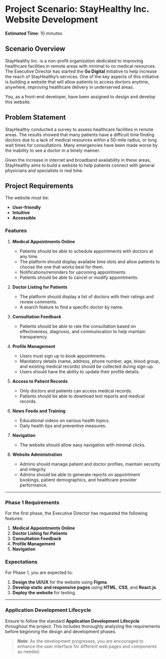 # Project Scenario: StayHealthy Inc. Website Development

**Estimated Time**: 10 minutes

## Scenario Overview

StayHealthy Inc. is a non-profit organization dedicated to improving healthcare facilities in remote areas with minimal to no medical resources. The Executive Director has started the **Go Digital** initiative to help increase the reach of StayHealthy’s services. One of the key aspects of this initiative is building a website that will allow patients to access doctors anytime, anywhere, improving healthcare delivery in underserved areas.

You, as a front-end developer, have been assigned to design and develop this website.

## Problem Statement

StayHealthy conducted a survey to assess healthcare facilities in remote areas. The results showed that many patients have a difficult time finding doctors due to a lack of medical resources within a 50-mile radius, or long wait times for consultations. Many emergencies have been made worse by the inability to see a doctor in a timely manner.

Given the increase in internet and broadband availability in these areas, StayHealthy aims to build a website to help patients connect with general physicians and specialists in real time.

## Project Requirements

The website must be:

- **User-friendly**
- **Intuitive**
- **Accessible**

### Features

1. **Medical Appointments Online**
   - Patients should be able to schedule appointments with doctors at any time.
   - The platform should display available time slots and allow patients to choose the one that works best for them.
   - Notifications/reminders for upcoming appointments.
   - Patients should be able to cancel or modify appointments.

2. **Doctor Listing for Patients**
   - The platform should display a list of doctors with their ratings and review comments.
   - A search feature to find a specific doctor by name.

3. **Consultation Feedback**
   - Patients should be able to rate the consultation based on effectiveness, diagnosis, and communication to help maintain transparency.

4. **Profile Management**
   - Users must sign up to book appointments.
   - Mandatory details (name, address, phone number, age, blood group, and existing medical records) should be collected during sign-up.
   - Users should have the ability to update their profile details.

5. **Access to Patient Records**
   - Only doctors and patients can access medical records.
   - Patients should be able to download test reports and medical records.

6. **News Feeds and Training**
   - Educational videos on various health topics.
   - Daily health tips and preventive measures.

7. **Navigation**
   - The website should allow easy navigation with minimal clicks.

8. **Website Administration**
   - Admins should manage patient and doctor profiles, maintain security and integrity.
   - Admins should be able to generate reports on appointment bookings, patient demographics, and healthcare provider performance.

---

### **Phase 1 Requirements**

For the first phase, the Executive Director has requested the following features:

1. **Medical Appointments Online**
2. **Doctor Listing for Patients**
3. **Consultation Feedback**
4. **Profile Management**
5. **Navigation**

### Expectations

For Phase 1, you are expected to:

1. **Design the UI/UX** for the website using **Figma**.
2. **Develop static and responsive pages** using **HTML**, **CSS**, and **React.js**.
3. **Deploy the website** for testing.

---

### Application Development Lifecycle

Ensure to follow the standard **Application Development Lifecycle** throughout the project. This includes thoroughly analyzing the requirements before beginning the design and development phases.

> **Note**: As the development progresses, you are encouraged to enhance the user interface for different web pages and components as needed.

